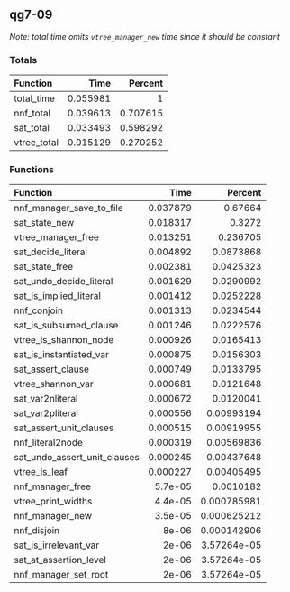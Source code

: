## qg7-09

*Note: total time omits `vtree_manager_new` time since it should be constant*

### Totals

| Function    |     Time |   Percent |
|:------------|---------:|----------:|
| total_time  | 0.055981 |  1        |
| nnf_total   | 0.039613 |  0.707615 |
| sat_total   | 0.033493 |  0.598292 |
| vtree_total | 0.015129 |  0.270252 |

### Functions

| Function                     |     Time |     Percent |
|:-----------------------------|---------:|------------:|
| nnf_manager_save_to_file     | 0.037879 | 0.67664     |
| sat_state_new                | 0.018317 | 0.3272      |
| vtree_manager_free           | 0.013251 | 0.236705    |
| sat_decide_literal           | 0.004892 | 0.0873868   |
| sat_state_free               | 0.002381 | 0.0425323   |
| sat_undo_decide_literal      | 0.001629 | 0.0290992   |
| sat_is_implied_literal       | 0.001412 | 0.0252228   |
| nnf_conjoin                  | 0.001313 | 0.0234544   |
| sat_is_subsumed_clause       | 0.001246 | 0.0222576   |
| vtree_is_shannon_node        | 0.000926 | 0.0165413   |
| sat_is_instantiated_var      | 0.000875 | 0.0156303   |
| sat_assert_clause            | 0.000749 | 0.0133795   |
| vtree_shannon_var            | 0.000681 | 0.0121648   |
| sat_var2nliteral             | 0.000672 | 0.0120041   |
| sat_var2pliteral             | 0.000556 | 0.00993194  |
| sat_assert_unit_clauses      | 0.000515 | 0.00919955  |
| nnf_literal2node             | 0.000319 | 0.00569836  |
| sat_undo_assert_unit_clauses | 0.000245 | 0.00437648  |
| vtree_is_leaf                | 0.000227 | 0.00405495  |
| nnf_manager_free             | 5.7e-05  | 0.0010182   |
| vtree_print_widths           | 4.4e-05  | 0.000785981 |
| nnf_manager_new              | 3.5e-05  | 0.000625212 |
| nnf_disjoin                  | 8e-06    | 0.000142906 |
| sat_is_irrelevant_var        | 2e-06    | 3.57264e-05 |
| sat_at_assertion_level       | 2e-06    | 3.57264e-05 |
| nnf_manager_set_root         | 2e-06    | 3.57264e-05 |
